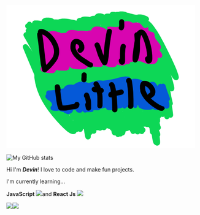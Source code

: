 <img src="https://github.com/pixthehe/pixthehe/blob/main/Signature.png?raw=true"/>

![My GitHub stats](https://github-readme-stats.vercel.app/api?username=pixthehe&hide=stars,prs,contribs,issues&theme=blue-green)



Hi I'm ***Devin***! I love to code and make fun projects. 

I'm currently learning...

**JavaScript** <img src="https://www.datocms-assets.com/48401/1637694888-javascript-logo.svg" style="width:2%;" />and **React Js** <img src="https://upload.wikimedia.org/wikipedia/commons/thumb/a/a7/React-icon.svg/330px-React-icon.svg.png" style="width:2%;" />

[<img src ="https://img.shields.io/badge/Github-%22.svg?style=flat-square&logo=&logoColor=white%22">](https://github.com/pixthehe)[<img src ="https://img.shields.io/badge/Website-blue?style=flat-square&logo=&logoColor=white%22">](https://devinlittle.net)

